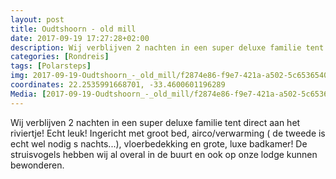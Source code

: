 ```yaml
---
layout: post
title: Oudtshoorn - old mill 
date: 2017-09-19 17:27:28+02:00
description: Wij verblijven 2 nachten in een super deluxe familie tent direct aan het riviertje! Echt leuk! Ingericht met groot bed, airco/verwarming ( de tweede is echt wel nodig s nachts...), vloerbedekking en grote, luxe badkamer!
categories: [Rondreis]
tags: [Polarsteps]
img: 2017-09-19-Oudtshoorn_-_old_mill/f2874e86-f9e7-421a-a502-5c6536540ebe_large_image.jpg
coordinates: 22.2535991668701, -33.4600601196289
Media: [2017-09-19-Oudtshoorn_-_old_mill/f2874e86-f9e7-421a-a502-5c6536540ebe_large_image.jpg, 2017-09-19-Oudtshoorn_-_old_mill/7c56b3b5-ab6a-4ad6-b412-968a814ce986_large_image.jpg, 2017-09-19-Oudtshoorn_-_old_mill/b44d45ec-7d8b-4893-baf4-9adea2440138_large_image.jpg, 2017-09-19-Oudtshoorn_-_old_mill/c870f0d0-0eb9-4c7c-b3e0-36af2d78ed1d_large_image.jpg, 2017-09-19-Oudtshoorn_-_old_mill/894f8005-c4e6-4c10-8438-1ab7bfefe279_large_image.jpg, 2017-09-19-Oudtshoorn_-_old_mill/77a544ec-1570-44c3-8916-d66fbf4d4d5a_large_image.jpg]
---
```

Wij verblijven 2 nachten in een super deluxe familie tent direct aan het riviertje! Echt leuk! Ingericht met groot bed, airco/verwarming ( de tweede is echt wel nodig s nachts...), vloerbedekking en grote, luxe badkamer! De struisvogels hebben wij al overal in de buurt en ook op onze lodge kunnen bewonderen. 